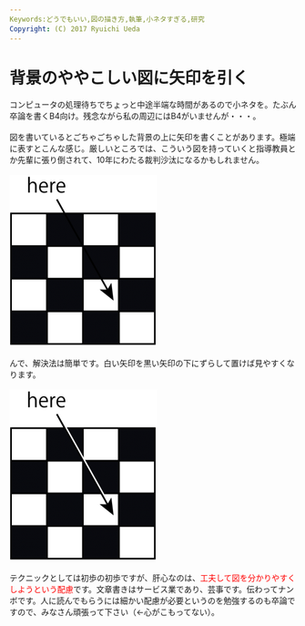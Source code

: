 ```yaml
---
Keywords:どうでもいい,図の描き方,執筆,小ネタすぎる,研究
Copyright: (C) 2017 Ryuichi Ueda
---
```

# 背景のややこしい図に矢印を引く
コンピュータの処理待ちでちょっと中途半端な時間があるので小ネタを。たぶん卒論を書くB4向け。残念ながら私の周辺にはB4がいませんが・・・。<br />
<br />
図を書いているとごちゃごちゃした背景の上に矢印を書くことがあります。極端に表すとこんな感じ。厳しいところでは、こういう図を持っていくと指導教員とか先輩に張り倒されて、10年にわたる裁判沙汰になるかもしれません。<br />
<br />
<a href="before.png"><img src="before-259x300.png" alt="before" width="259" height="300" class="aligncenter size-medium wp-image-4333" /></a><br />
<br />
んで、解決法は簡単です。白い矢印を黒い矢印の下にずらして置けば見やすくなります。<br />
<br />
<a href="after.png"><img src="after-259x300.png" alt="after" width="259" height="300" class="aligncenter size-medium wp-image-4332" /></a><br />
<br />
テクニックとしては初歩の初歩ですが、肝心なのは、<span style="color:red">工夫して図を分かりやすくしようという配慮</span>です。文章書きはサービス業であり、芸事です。伝わってナンボです。人に読んでもらうには細かい配慮が必要というのを勉強するのも卒論ですので、みなさん頑張って下さい（←心がこもってない）。
